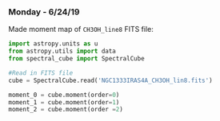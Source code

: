 ### Monday - 6/24/19

Made moment map of `CH3OH_line8` FITS file:

```python
import astropy.units as u
from astropy.utils import data
from spectral_cube import SpectralCube

#Read in FITS file
cube = SpectralCube.read('NGC1333IRAS4A_CH3OH_lin8.fits')

moment_0 = cube.moment(order=0)
moment_1 = cube.moment(order=1)
moment_2 = cube.moment(order =2)
```
